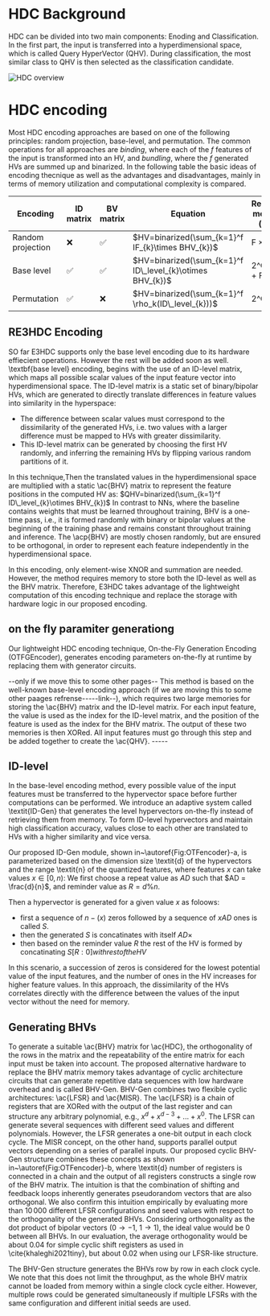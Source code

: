 HDC Background
====================

HDC can be divided into two main components: Enoding and Classification. In the first part, the input is transferred into a hyperdimensional space, which is called Query HyperVector (QHV). During classification, the most similar class to QHV is then selected as the classification candidate.

![HDC overview](../figur/HDC_main.jpg)

HDC encoding
====================
Most HDC encoding approaches are based on one of the following principles: random projection, base-level, and permutation.
The common operations for all approaches are _binding_, where each of the _f_ features of the input is transformed into an HV, and _bundling_, where the _f_ generated HVs are summed up and binarized.
In the following table the basic ideas of encoding thecnique as well as the advantages and disadvantages, mainly in terms of memory utilization and computational complexity is compared.

| Encoding            | ID matrix | BV matrix | Equation                                                                 | Required memory (bits)  | Operations                   |
|---------------------|-----------|-----------|--------------------------------------------------------------------------|--------------------------|------------------------------|
| Random projection   | ❌        | ✅        | $HV=binarized(\sum_{k=1}^f IF_{k}\times BHV_{k})$                                                        | F × D                    | Matrix multiplication        |
| Base level          | ✅        | ✅        | $HV=binarized(\sum_{k=1}^f ID\_level_{k}\otimes BHV_{k})$                     | 2^Q × D + F × D           | XOR + Popcount               |
| Permutation         | ✅        | ❌        |  $HV=binarized(\sum_{k=1}^f \rho_k(ID\_level_{k}))$                    | 2^Q × D                    | Shift + Addition             |

RE3HDC Encoding
----------

SO far E3HDC supports only the base level encoding due to its hardware effiecient operations. However the rest will be added soon as well.
\textbf{base level} encoding, begins with the use of an ID-level matrix, which maps all possible scalar values of the input feature vector into hyperdimensional space. The ID-level matrix is a static set of binary/bipolar HVs, which are generated to directly translate differences in feature values into similarity in the hyperspace:
* The difference between scalar values must correspond to the dissimilarity of the generated HVs, i.e. two values with a larger difference must be mapped to HVs with greater dissimilarity.
* This ID-level matrix can be generated by choosing the first HV randomly, and 
inferring the remaining HVs by flipping various random partitions of it. 

In this technique,Then the translated values in the hyperdimensional space are multiplied with a static \ac{BHV} matrix to represent the feature positions in the computed HV as: $QHV=binarized(\sum_{k=1}^f ID\_level_{k}\otimes BHV_{k})$ 
In contrast to NNs, where the baseline contains weights that must be learned throughout training, BHV is a one-time pass, i.e., it is formed randomly with binary or bipolar values at the beginning of the training phase and remains constant throughout training and inference. The \acp{BHV} are mostly chosen randomly, but are ensured to be orthogonal, in order to represent each feature independently in the hyperdimensional space.

In this encoding, only element-wise XNOR and summation are needed. However, the method requires memory to store both the ID-level as well as the BHV matrix. Therefore, E3HDC takes advantage of the lightweight computation of this encoding technique and replace the storage with hardware logic in our proposed encoding.

on the fly paramiter generationg
-----------
Our lightweight HDC encoding technique, On-the-Fly Generation Encoding (OTFGEncoder), generates encoding parameters on-the-fly at runtime by replacing them with generator circuits. 

--only if we move this to some other pages-- This method is based on the well-known base-level encoding approach (if we are moving this to some other paages refrense-----link--), which requires two large memories for storing the \ac{BHV} matrix and the ID-level matrix. For each input feature, the value is used as the index for the ID-level matrix, and the position of the feature is used as the index for the BHV matrix. The output of these two memories is then XORed. All input features must go through this step and be added together to create the \ac{QHV}. -----


ID-level
------------

In the base-level encoding method, every possible value of the input features must be transferred to the hypervector space before further computations can be performed. We introduce an adaptive system called \textit{ID-Gen} that generates the level hypervectors on-the-fly instead of retrieving them from memory. To form ID-level hypervectors and maintain high classification accuracy, values close to each other are translated to HVs with a higher similarity and vice versa.

Our proposed ID-Gen module, shown in~\autoref{Fig:OTFencoder}-a, is parameterized based on the dimension size \textit{d} of the hypervectors and the range \textit{n} of the quantized features, where features $x$ can take values $x\in [0,n)$: We first choose a repeat value as $AD$ such that $AD = \frac{d}{n}$, and reminder value as $R = {d}\%{n}$.

Then a hypervector is generated for a given value $x$ as foloows:
* first a sequence of $n-(x)$ zeros followed by a sequence of $xAD$ ones is called $S$.
* then the generated $S$ is concatinates with itself  $AD\times$
* then based on the reminder value $R$ the rest of the HV is formed by concatinating $S[R:0] with rest of the HV$ 

In this scenario, a succession of zeros is considered for the lowest potential value of the input features, and the number of ones in the HV increases for higher feature values.
In this approach, the dissimilarity of the HVs correlates directly with the difference between the values of the input vector without the need for memory.


Generating BHVs
---------------

To generate a suitable \ac{BHV} matrix for \ac{HDC}, the orthogonality of the rows in the matrix and the repeatability of the entire matrix for each input must be taken into account. The proposed alternative hardware to replace the BHV matrix memory takes advantage of cyclic architecture circuits that can generate repetitive data sequences with low hardware overhead and is called BHV-Gen.
BHV-Gen combines two flexible cyclic architectures: \ac{LFSR} and \ac{MISR}.
The \ac{LFSR} is a chain of registers that are XORed with the output of the last register and can structure any arbitrary polynomial, e.g., $x^d + x^{d-3} +... + x^0$. The LFSR can generate several sequences with different seed values and different polynomials.
However, the LFSR generates a one-bit output in each clock cycle. The MISR concept, on the other hand, supports parallel output vectors depending on a series of parallel inputs.
Our proposed cyclic BHV-Gen structure combines these concepts as shown in~\autoref{Fig:OTFencoder}-b, where \textit{d} number of registers is connected in a chain and the output of all registers constructs a single row of the BHV matrix. The intuition is that the combination of shifting and feedback loops inherently generates pseudorandom vectors that are also orthogonal. We also confirm this intuition empirically by evaluating more than $10\,000$ different LFSR configurations and seed values with respect to the orthogonality of the generated BHVs.
Considering orthogonality as the dot product of bipolar vectors ($0\rightarrow -1$, $1\rightarrow 1$), the ideal value would be $0$ between all BHVs. In our evaluation, the average orthogonality would be about $0.04$ for simple cyclic shift registers as used in \cite{khaleghi2021tiny}, but about $0.02$ when using our LFSR-like structure.

The BHV-Gen structure generates the BHVs row by row in each clock cycle. We note that this does not limit the throughput, as the whole BHV matrix cannot be loaded from memory within a single clock cycle either. However, multiple rows could be generated simultaneously if multiple LFSRs with the same configuration and different initial seeds are used.


